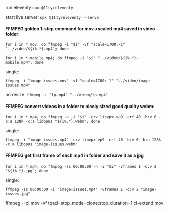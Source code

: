 run eleventy
`npx @11ty/eleventy`

start live server:
`npx @11ty/eleventy --serve`


#### FFMPEG golden 1-step command for mov->scaled mp4 saved in video folder:
`for i in *.mov; do ffmpeg -i "$i" -vf "scale=1700:-1" "../video/${i%.*}.mp4"; done`

`for i in *-mobile.mp4; do ffmpeg -i "$i" "../video/${i%.*}-mobile.mp4"; done`

single:

`ffmpeg -i "image-issues.mov" -vf "scale=1700:-1" "../video/image-issues.mp4"`

no resize:
`ffmpeg -i "lp.mp4" "../video/lp.mp4"`

#### FFMPEG convert videos in a folder to nicely sized good quality webm:
`for i in *.mp4; do ffmpeg -n -i "$i" -c:v libvpx-vp9 -crf 40 -b:v 0 -b:a 128k -c:a libopus "${i%.*}.webm"; done`

single:

`ffmpeg -i "image-issues.mp4" -c:v libvpx-vp9 -crf 40 -b:v 0 -b:a 128k -c:a libopus "image-issues.webm"`

#### FFMPEG get first frame of each mp4 in folder and save it as a jpg
`for i in *.mp4; do ffmpeg -ss 00:00:00 -n -i "$i" -vframes 1 -q:v 2 "${i%.*}.jpg"; done`

single:

`ffmpeg -ss 00:00:00 -i "image-issues.mp4" -vframes 1 -q:v 2 "image-issues.jpg"`




ffmpeg -i cl.mov -vf tpad=stop_mode=clone:stop_duration=1 cl-extend.mov
